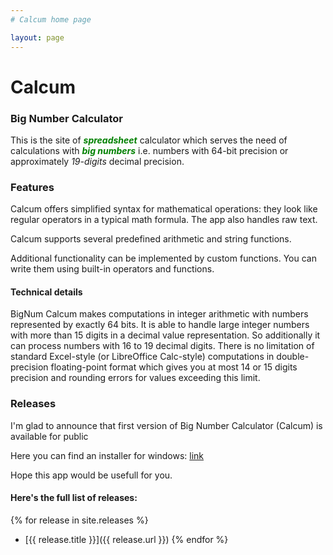 ```yaml
---
# Calcum home page

layout: page
---
```


# Calcum
### Big Number Calculator

This is the site of
<span style="color:green"> ***spreadsheet*** </span>
calculator which serves the need of calculations with
<span style="color:green"> ***big numbers*** </span>
i.e. numbers with 64-bit precision
or approximately *19-digits* decimal precision.


### Features

Calcum offers simplified syntax for mathematical operations:
they look like regular operators in a typical math formula.
The app also handles raw text.

Calcum supports several predefined arithmetic and string functions.

Additional functionality can be implemented by custom functions. You can write them using
built-in operators and functions.

#### Technical details
BigNum Calcum makes computations in integer arithmetic with
numbers represented by exactly 64 bits. It is able to handle large integer numbers
with more than 15 digits in a decimal value representation.
So additionally it can process numbers with 16 to 19 decimal digits.
There is no limitation of standard Excel-style (or LibreOffice Calc-style) computations in double-precision floating-point format
which gives you at most 14 or 15 digits precision and rounding errors for values exceeding this limit.

### Releases

I'm glad to announce that first version of Big Number Calculator (Calcum) is
available for public

Here you can find an installer for windows: [link](https://github.com/mahairod/calcum/releases/tag/v0.6.4-alfa)

Hope this app would be usefull for you.

#### Here's the full list of releases:
{% for release in site.releases %}
  - [{{ release.title }}]({{ release.url }})
{% endfor %}
